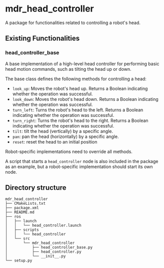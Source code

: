 # mdr_head_controller

A package for functionalities related to controlling a robot's head.

## Existing Functionalities

### head_controller_base

A base implementation of a high-level head controller for performing basic head motion commands, such as tilting the head up or down.

The base class defines the following methods for controlling a head:
* `look_up`: Moves the robot's head up. Returns a Boolean indicating whether the operation was successful.
* `look_down`: Moves the robot's head down. Returns a Boolean indicating whether the operation was successful.
* `turn_left`: Turns the robot's head to the left. Returns a Boolean indicating whether the operation was successful.
* `turn_right`: Turns the robot's head to the right. Returns a Boolean indicating whether the operation was successful.
* `tilt`: tilt the head (vertically) by a specific angle.
* `pan`: pan the head (horizontally) by a specific angle.
* `reset`: reset the head to an initial position

Robot-specific implementations need to override all methods.

A script that starts a `head_controller` node is also included in the package as an example, but a robot-specific implementation should start its own node.

## Directory structure

```
mdr_head_controller
├── CMakeLists.txt
├── package.xml
├── README.md
├── ros
│   ├── launch
│   │   └── head_controller.launch
│   ├── scripts
│   │   └── head_controller
│   └── src
│       └── mdr_head_controller
│           ├── head_controller_base.py
│           ├── head_controller.py
│           └── __init__.py
└── setup.py
```
